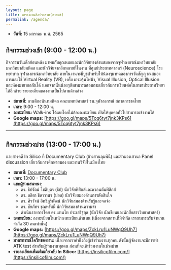 ```yaml
---
layout: page
title: ตารางงานศิลประสาท(ศาสตร์)
permalink: /agenda/
---
```


- **วันที่:** 15 มกราคม พ.ศ. 2565

## กิจกรรมช่วงเช้า (9:00 - 12:00 น.)

กิจกรรมวันเด็กย้อนหลัง มาพบกับคุณหมอและนักวิจัยทางด้านสมองจากจุฬาลงกรณ์มหาวิทยาลัย มหาวิทยาลัยมหิดล และนักวิจัยจากอีกหลายที่ในงาน ที่ศูนย์ประสาทศาสตร์ (Neuroscience) โรงพยาบาล จุฬาลงกรณ์มหาวิทยาลัย ภายในงานจะมีบูธสำหรับให้น้องๆมาทดลองการวัดสัญญาณสมอง การและใช้ Virtual Reality (VR), เครื่องกระตุ้นไฟฟ้า, Visual Illusion, Optical Illusion และห้องมายากลกันได้ นอกจากนั้นน้องๆยังสามารถสอบถามเกี่ยวกับการเรียนต่อในสาขาประสาทวิทยาได้อีกด้วย รายละเอียดของงานเป็นไปตามด้านล่าง

- **สถานที่:** ลานตึกอนันทมหิดล คณะแพทย์ศาสตร์ รพ.จุฬาลงกรณ์ สภาดกาชาดไทย
- **เวลา:** 9:00 - 12:00 น.
- **ลงทะเบียน:** Walk-ins ได้เลยโดยไม่ต้องลงทะเบียน เปิดให้บุคคลทั่วไปสามารถเข้างานได้
- **Google maps**: [https://goo.gl/maps/5Tcq6tyt7jnk3KPs6](https://goo.gl/maps/5Tcq6tyt7jnk3KPs6)

<hr />

## กิจกรรมช่วงบ่าย (13:00 - 17:00 น.)

ฉายสารคดี In Silico ที่ Documentary Club (ข้างสวนลุมพินี) และร่วมวงเสวนา Panel discussion เกี่ยวกับการศึกษาสมอง และงานวิจัยในเมืองไทย

- **สถานที่:** [Documentary Club](https://documentaryclubthailand.com/)
- **เวลา:** 13:00 - 17:00 น.
- **แขกผู้ร่วมสนทนา:**
  - ดร. ธิปรัตน์ โชติบุตร (ธิป) นักวิจัยฟิสิกส์และควอนตัมฟิสิกส์
  - ดร. ลลิตา ธิดาวานร (ปอล) นักวิจัยสมองด้านการตัดสินใจ
  - ดร. ศิรวัจน์ อิทธิภูริพัฒน์ นักวิจัยสมองด้านรับรู้และจอจ่อ
  - ดร. ชัยภัทร ชุณหรัศมิ์ นักวิจัยสมองด้านความจำ
  - ดำเนินรายการโดย ดร.แทนไท ประเสริฐกุล (นักวิจัย นักเขียนและนักสื่อสารวิทยาศาสตร์)
- **ลงทะเบียน:** ลงทะเบียนในหน้าลงทะเบียนด้านบน (เนื่องจากสถานที่มีจำกัด เราสามารถรับจำนวนจำกัด 30 คนเท่านั้น)
- **Google maps:** [https://goo.gl/maps/ZckLru1LuNWqQ9Uh7](https://goo.gl/maps/ZckLru1LuNWqQ9Uh7)
- **มาตรการณ์โควิทของงาน:** เนื่องจากเราคำนึงถึงผู้เข้าร่วมงานทุกคน ดังนั้นผู้จัดงานจะมีการทำ ATK test สำหรับผู้ร่วมงานทุกคน
  ก่อนที่จะเข้าร่วมงานในช่วงบ่าย
- **รายละเอียดเพิ่มเติมเกี่ยวกับ In Silico:** [https://insilicofilm.com/](https://insilicofilm.com/)

<hr />
